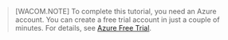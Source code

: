 > [WACOM.NOTE]
> To complete this tutorial, you need an Azure account. You can create a free trial account in just a couple of minutes. For details, see [Azure Free Trial][Azure Free Trial].

  [Azure Free Trial]: http://www.windowsazure.com/en-us/pricing/free-trial
